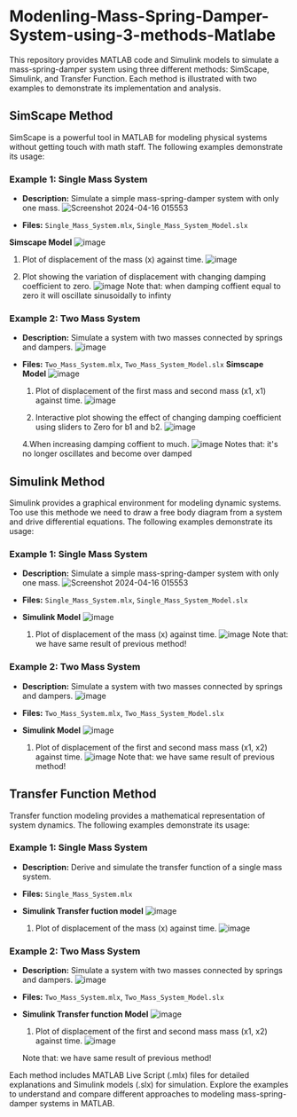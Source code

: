 # Modenling-Mass-Spring-Damper-System-using-3-methods-Matlabe

This repository provides MATLAB code and Simulink models to simulate a mass-spring-damper system using three different methods: SimScape, Simulink, and Transfer Function. Each method is illustrated with two examples to demonstrate its implementation and analysis.

## SimScape Method

SimScape is a powerful tool in MATLAB for modeling physical systems without getting touch with math staff. The following examples demonstrate its usage:

### Example 1: Single Mass System

- **Description:** Simulate a simple mass-spring-damper system with only one mass.
![Screenshot 2024-04-16 015553](https://github.com/HashimAbdulaziz/Modenling-Mass-Spring-Damper-System-using-3-methods-Matlabe/assets/88584784/5ce6852c-f1cb-4256-9642-3b32870b3520)

- **Files:** `Single_Mass_System.mlx`, `Single_Mass_System_Model.slx`

 **Simscape Model**
  ![image](https://github.com/HashimAbdulaziz/Modenling-Mass-Spring-Damper-System-using-3-methods-Matlabe/assets/88584784/379a3cee-d555-4807-b11f-6094731baf69)

  1. Plot of displacement of the mass (x) against time.
     ![image](https://github.com/HashimAbdulaziz/Modenling-Mass-Spring-Damper-System-using-3-methods-Matlabe/assets/88584784/e3f5ca0f-38da-4630-bd47-0192db198cac)

  2. Plot showing the variation of displacement with changing damping coefficient to zero.
     ![image](https://github.com/HashimAbdulaziz/Modenling-Mass-Spring-Damper-System-using-3-methods-Matlabe/assets/88584784/4aa91712-dcb7-44c9-81d4-f6ad948943ce)
  Note that: when damping coffient equal to zero it will oscillate sinusoidally to infinty 

### Example 2: Two Mass System

- **Description:** Simulate a system with two masses connected by springs and dampers.
  ![image](https://github.com/HashimAbdulaziz/Modenling-Mass-Spring-Damper-System-using-3-methods-Matlabe/assets/88584784/4f6067c7-a738-4820-9388-60f5769cd5eb)
- **Files:** `Two_Mass_System.mlx`, `Two_Mass_System_Model.slx`
  **Simscape Model**
  ![image](https://github.com/HashimAbdulaziz/Modenling-Mass-Spring-Damper-System-using-3-methods-Matlabe/assets/88584784/cde84d82-7403-416c-b003-bd9b87ff45b9)

  1. Plot of displacement of the first mass and second mass (x1, x1) against time.
  ![image](https://github.com/HashimAbdulaziz/Modenling-Mass-Spring-Damper-System-using-3-methods-Matlabe/assets/88584784/dc85948d-64cf-421b-9d7a-fc38224f2f05)

  3. Interactive plot showing the effect of changing damping coefficient using sliders to Zero for b1 and b2.
  ![image](https://github.com/HashimAbdulaziz/Modenling-Mass-Spring-Damper-System-using-3-methods-Matlabe/assets/88584784/dc199996-88cd-4ee3-a48a-97d2d3be7827)

  4.When increasing damping coffient to much.
  ![image](https://github.com/HashimAbdulaziz/Modenling-Mass-Spring-Damper-System-using-3-methods-Matlabe/assets/88584784/0666b9e6-6bc4-431b-af55-06745cf8f944)
  Notes that: it's no longer oscillates and become over damped 


## Simulink Method

Simulink provides a graphical environment for modeling dynamic systems.
Too use this methode we need to draw a free body diagram from a system and drive
differential equations.
The following examples demonstrate its usage:

### Example 1: Single Mass System

- **Description:** Simulate a simple mass-spring-damper system with only one mass.
![Screenshot 2024-04-16 015553](https://github.com/HashimAbdulaziz/Modenling-Mass-Spring-Damper-System-using-3-methods-Matlabe/assets/88584784/5ce6852c-f1cb-4256-9642-3b32870b3520)
- **Files:** `Single_Mass_System.mlx`, `Single_Mass_System_Model.slx`
- **Simulink Model**
![image](https://github.com/HashimAbdulaziz/Modenling-Mass-Spring-Damper-System-using-3-methods-Matlabe/assets/88584784/e97cf8f8-2c86-4c6c-8b33-ebae6dee9825)
 
  1. Plot of displacement of the mass (x) against time.
     ![image](https://github.com/HashimAbdulaziz/Modenling-Mass-Spring-Damper-System-using-3-methods-Matlabe/assets/88584784/f6b6bd01-de33-45f2-9044-664ca7d340c1)
  Note that: we have same result of previous method!

### Example 2: Two Mass System

- **Description:** Simulate a system with two masses connected by springs and dampers.
![image](https://github.com/HashimAbdulaziz/Modenling-Mass-Spring-Damper-System-using-3-methods-Matlabe/assets/88584784/4f6067c7-a738-4820-9388-60f5769cd5eb)

- **Files:** `Two_Mass_System.mlx`, `Two_Mass_System_Model.slx`
- **Simulink Model**
![image](https://github.com/HashimAbdulaziz/Modenling-Mass-Spring-Damper-System-using-3-methods-Matlabe/assets/88584784/ff148ccb-d9c8-4202-96d9-5e7534ab1a4e)

  1. Plot of displacement of the first and second mass mass (x1, x2) against time.
  ![image](https://github.com/HashimAbdulaziz/Modenling-Mass-Spring-Damper-System-using-3-methods-Matlabe/assets/88584784/5e4172d0-68d1-4a80-b1c2-c69d34cd785d)
  Note that: we have same result of previous method!

## Transfer Function Method

Transfer function modeling provides a mathematical representation of system dynamics. The following examples demonstrate its usage:

### Example 1: Single Mass System

- **Description:** Derive and simulate the transfer function of a single mass system.
- **Files:** `Single_Mass_System.mlx`
- **Simulink Transfer fuction model**
![image](https://github.com/HashimAbdulaziz/Modenling-Mass-Spring-Damper-System-using-3-methods-Matlabe/assets/88584784/332f5af7-431a-4948-ac82-1b3ac6b44ace)

  1. Plot of displacement of the mass (x) against time.
  ![image](https://github.com/HashimAbdulaziz/Modenling-Mass-Spring-Damper-System-using-3-methods-Matlabe/assets/88584784/c9806b6b-ac2b-4d70-80d4-d263b0ea6dc1)

### Example 2: Two Mass System

- **Description:** Simulate a system with two masses connected by springs and dampers.
![image](https://github.com/HashimAbdulaziz/Modenling-Mass-Spring-Damper-System-using-3-methods-Matlabe/assets/88584784/4f6067c7-a738-4820-9388-60f5769cd5eb)

- **Files:** `Two_Mass_System.mlx`, `Two_Mass_System_Model.slx`
- **Simulink Transfer function Model**
![image](https://github.com/HashimAbdulaziz/Modenling-Mass-Spring-Damper-System-using-3-methods-Matlabe/assets/88584784/fbeb79de-5a0b-4056-a5c0-1b29938e5a88)

  1. Plot of displacement of the first and second mass mass (x1, x2) against time.
  ![image](https://github.com/HashimAbdulaziz/Modenling-Mass-Spring-Damper-System-using-3-methods-Matlabe/assets/88584784/c75935c0-27e9-4e46-81bd-12baf638345f)

  Note that: we have same result of previous method!

Each method includes MATLAB Live Script (.mlx) files for detailed explanations and Simulink models (.slx) for simulation. Explore the examples to understand and compare different approaches to modeling mass-spring-damper systems in MATLAB.
